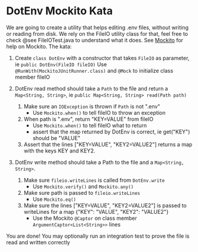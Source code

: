 # DotEnv Mockito Kata

We are going to create a utility that helps editing .env files, without writing or reading from disk.
We rely on the FileIO utility class for that, feel free to check @see FileIOTest.java to understand what it does.
See [Mockito](http://static.javadoc.io/org.mockito/mockito-core/2.18.3/org/mockito/Mockito.html#1) for help on Mockito.
The kata:

1. Create ```class DotEnv``` with a constructor that takes ```FileIO``` as parameter, 
		ie ```public DotEnv(FileIO fileIO)```
		Use ```@RunWith(MockitoJUnitRunner.class)``` and ```@Mock``` to initialize class member fileIO

2. DotEnv read method should take a ```Path``` to the file and return a ```Map<String, String>```, 
		ie ```public Map<String, String> read(Path path)```
	1. Make sure an ```IOException``` is thrown if ```Path``` is not ".env"
		- Use ```Mockito.when()``` to tell fileIO to throw an exception
	2. When path is ".env", return "KEY=VALUE" from fileIO
 		- Use ```Mockito.when()``` to tell fileIO what to return
 		- assert that the map returned by DotEnv is correct, ie get("KEY") should be "VALUE"
  	3. Assert that the lines ["KEY=VALUE", "KEY2=VALUE2"] returns a map with the keys KEY and KEY2.
 
3. DotEnv write method should take a Path to the file and a ```Map<String, String>```.
	1. Make sure ```fileio.writeLines``` is called from ```DotEnv.write```
		- Use ```Mockito.verify()``` and ```Mockito.any()```
	2. Make sure path is passed to ```fileio.writeLines```
 		- Use ```Mockito.eq()```
	3. Make sure the lines ["KEY=VALUE", "KEY2=VALUE2"] is passed to writeLines for a map {"KEY": "VALUE", "KEY2": "VALUE2"}
 		- Use the Mockito ```@Captor``` on class member ```ArgumentCaptor<List<String>>``` lines

You are done! You may optionally run an integration test to prove the file is read and written correctly
